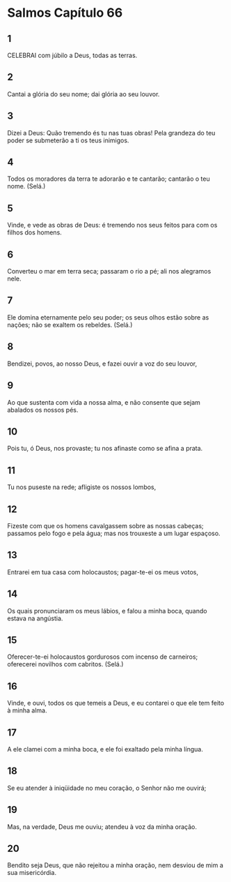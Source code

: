 # Salmos Capítulo 66

## 1
CELEBRAI com júbilo a Deus, todas as terras.

## 2
Cantai a glória do seu nome; dai glória ao seu louvor.

## 3
Dizei a Deus: Quão tremendo és tu nas tuas obras! Pela grandeza do teu poder se submeterão a ti os teus inimigos.

## 4
Todos os moradores da terra te adorarão e te cantarão; cantarão o teu nome. (Selá.)

## 5
Vinde, e vede as obras de Deus: é tremendo nos seus feitos para com os filhos dos homens.

## 6
Converteu o mar em terra seca; passaram o rio a pé; ali nos alegramos nele.

## 7
Ele domina eternamente pelo seu poder; os seus olhos estão sobre as nações; não se exaltem os rebeldes. (Selá.)

## 8
Bendizei, povos, ao nosso Deus, e fazei ouvir a voz do seu louvor,

## 9
Ao que sustenta com vida a nossa alma, e não consente que sejam abalados os nossos pés.

## 10
Pois tu, ó Deus, nos provaste; tu nos afinaste como se afina a prata.

## 11
Tu nos puseste na rede; afligiste os nossos lombos,

## 12
Fizeste com que os homens cavalgassem sobre as nossas cabeças; passamos pelo fogo e pela água; mas nos trouxeste a um lugar espaçoso.

## 13
Entrarei em tua casa com holocaustos; pagar-te-ei os meus votos,

## 14
Os quais pronunciaram os meus lábios, e falou a minha boca, quando estava na angústia.

## 15
Oferecer-te-ei holocaustos gordurosos com incenso de carneiros; oferecerei novilhos com cabritos. (Selá.)

## 16
Vinde, e ouvi, todos os que temeis a Deus, e eu contarei o que ele tem feito à minha alma.

## 17
A ele clamei com a minha boca, e ele foi exaltado pela minha língua.

## 18
Se eu atender à iniqüidade no meu coração, o Senhor não me ouvirá;

## 19
Mas, na verdade, Deus me ouviu; atendeu à voz da minha oração.

## 20
Bendito seja Deus, que não rejeitou a minha oração, nem desviou de mim a sua misericórdia.

